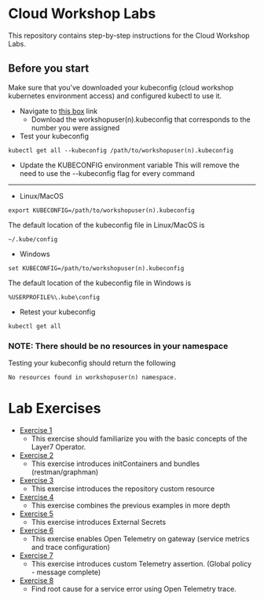 # Cloud Workshop Labs
This repository contains step-by-step instructions for the Cloud Workshop Labs.

## Before you start
Make sure that you've downloaded your kubeconfig (cloud workshop kubernetes environment access) and configured kubectl to use it.

- Navigate to [this box](https://broadcom.ent.box.com/folder/224687821346) link
    - Download the workshopuser(n).kubeconfig that corresponds to the number you were assigned
- Test your kubeconfig
```
kubectl get all --kubeconfig /path/to/workshopuser(n).kubeconfig
```
- Update the KUBECONFIG environment variable
This will remove the need to use the --kubeconfig flag for every command
--------------------------------------------
- Linux/MacOS
```
export KUBECONFIG=/path/to/workshopuser(n).kubeconfig
```
The default location of the kubeconfig file in Linux/MacOS is
```
~/.kube/config
```
- Windows
```    
set KUBECONFIG=/path/to/workshopuser(n).kubeconfig
```
The default location of the kubeconfig file in Windows is
```
%USERPROFILE%\.kube\config
```

- Retest your kubeconfig
```
kubectl get all
```

### NOTE: There should be no resources in your namespace
Testing your kubeconfig should return the following
```
No resources found in workshopuser(n) namespace.
```

# Lab Exercises
- [Exercise 1](./lab-exercise1.md)
  - This exercise should familiarize you with the basic concepts of the Layer7 Operator.
- [Exercise 2](./lab-exercise2.md)
  - This exercise introduces initContainers and bundles (restman/graphman)
- [Exercise 3](./lab-exercise3.md)
  - This exercise introduces the repository custom resource
- [Exercise 4](./lab-exercise4.md)
  - This exercise combines the previous examples in more depth
- [Exercise 5](./lab-exercise5.md)
  - This exercise introduces External Secrets
- [Exercise 6](./lab-exercise6.md)
  - This exercise enables Open Telemetry on gateway (service metrics and trace configuration)
- [Exercise 7](./lab-exercise7.md)
  - This exercise introduces custom Telemetry assertion. (Global policy - message complete)
- [Exercise 8](./lab-exercise8.md)
  - Find root cause for a service error using Open Telemetry trace.